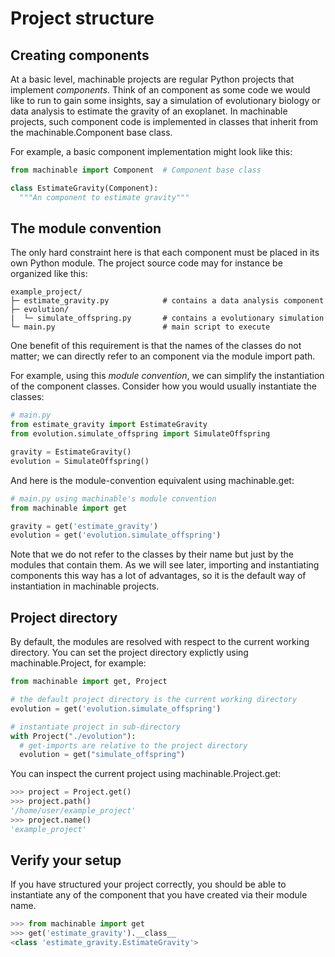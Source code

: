 # Project structure

## Creating components

At a basic level, machinable projects are regular Python projects that implement *components*. Think of an component as some code we would like to run to gain some insights, say a simulation of evolutionary biology or data analysis to estimate the gravity of an exoplanet. 
In machinable projects, such component code is implemented in classes that inherit from the <Pydoc>machinable.Component</Pydoc> base class. 

For example, a basic component implementation might look like this:

```python
from machinable import Component  # Component base class

class EstimateGravity(Component):
  """An component to estimate gravity"""
```

## The module convention

The only hard constraint here is that each component must be placed in its own Python module. The project source code may for instance be organized like this:

```
example_project/
├─ estimate_gravity.py            # contains a data analysis component
├─ evolution/                   
|  └─ simulate_offspring.py       # contains a evolutionary simulation
└─ main.py                        # main script to execute
```

One benefit of this requirement is that the names of the classes do not matter; we can directly refer to an component via the module import path.

For example, using this *module convention*, we can simplify the instantiation of the component classes. Consider how you would usually instantiate the classes:

```python
# main.py
from estimate_gravity import EstimateGravity
from evolution.simulate_offspring import SimulateOffspring

gravity = EstimateGravity()
evolution = SimulateOffspring()
```
And here is the module-convention equivalent using <Pydoc>machinable.get</Pydoc>:
```python
# main.py using machinable's module convention
from machinable import get

gravity = get('estimate_gravity')
evolution = get('evolution.simulate_offspring')
```
Note that we do not refer to the classes by their name but just by the modules that contain them. As we will see later, importing and instantiating components this way has a lot of advantages, so it is the default way of instantiation in machinable projects.

## Project directory

By default, the modules are resolved with respect to the current working directory. You can set the project directory explictly using <Pydoc>machinable.Project</Pydoc>, for example:

```python
from machinable import get, Project

# the default project directory is the current working directory
evolution = get('evolution.simulate_offspring')

# instantiate project in sub-directory
with Project("./evolution"):
  # get-imports are relative to the project directory
  evolution = get("simulate_offspring")
```

You can inspect the current project using <Pydoc>machinable.Project.get</Pydoc>:
```python
>>> project = Project.get()
>>> project.path()
'/home/user/example_project'
>>> project.name()
'example_project'
```

## Verify your setup

If you have structured your project correctly, you should be able to instantiate any of the component that you have created via their module name. 

```python
>>> from machinable import get
>>> get('estimate_gravity').__class__
<class 'estimate_gravity.EstimateGravity'>
```
